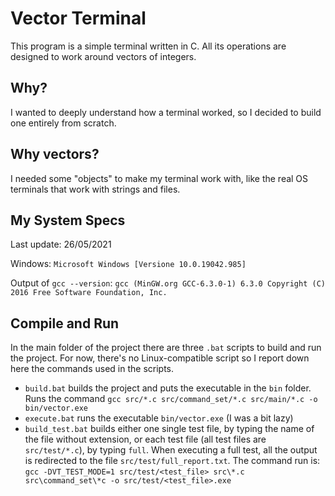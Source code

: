 ﻿# Vector Terminal
This program is a simple terminal written in C. All its operations are designed to work around vectors of integers.

## Why?
I wanted to deeply understand how a terminal worked, so I decided to build one entirely from scratch.

## Why vectors?
I needed some "objects" to make my terminal work with, like the real OS terminals that work with strings and files.

## My System Specs
Last update: 26/05/2021

Windows: `Microsoft Windows [Versione 10.0.19042.985]`

Output of `gcc --version`:
`gcc (MinGW.org GCC-6.3.0-1) 6.3.0
Copyright (C) 2016 Free Software Foundation, Inc.`
## Compile and Run
In the main folder of the project there are three `.bat` scripts to build and run the project.
For now, there's no Linux-compatible script so I report down here the commands used in the scripts.
- `build.bat` builds the project and puts the executable in the `bin` folder.
Runs the command `gcc src/*.c src/command_set/*.c src/main/*.c -o bin/vector.exe`
- `execute.bat` runs the executable `bin/vector.exe` (I was a bit lazy)
- `build_test.bat` builds either one single test file, by typing the name of the file without extension, or each test file (all test files are `src/test/*.c`), by typing `full`. When executing a full test, all the output is redirected to the file `src/test/full_report.txt`.
The command run is: `gcc -DVT_TEST_MODE=1 src/test/<test_file> src\*.c src\command_set\*c -o src/test/<test_file>.exe`
